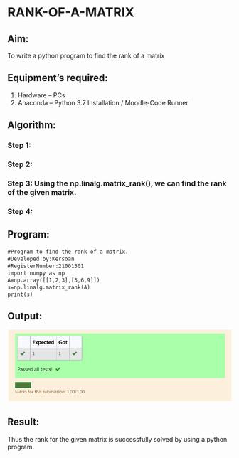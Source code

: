 # RANK-OF-A-MATRIX
## Aim:
To write a python program to find the rank of a matrix
## Equipment’s required:
1. 	Hardware – PCs
2. 	Anaconda – Python 3.7 Installation / Moodle-Code Runner
## Algorithm:
### Step 1: 
### Step 2: 
### Step 3: Using the np.linalg.matrix_rank(), we can find the rank of the given matrix.
### Step 4: 
## Program:
```
#Program to find the rank of a matrix.
#Developed by:Kersoan
#RegisterNumber:21001501
import numpy as np
A=np.array([[1,2,3],[3,6,9]])
s=np.linalg.matrix_rank(A)
print(s)
```

## Output:
![github logo](maths2.png)
## Result:
Thus the rank for the given matrix is successfully solved by  using a python program.

